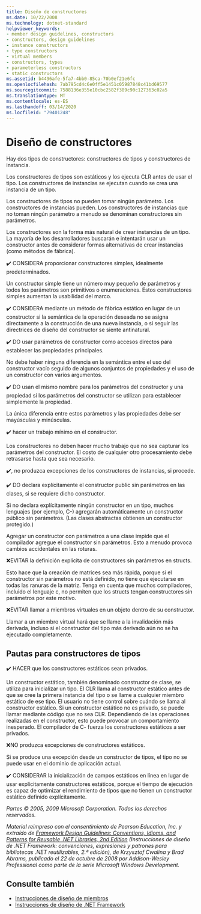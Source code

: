 ```yaml
---
title: Diseño de constructores
ms.date: 10/22/2008
ms.technology: dotnet-standard
helpviewer_keywords:
- member design guidelines, constructors
- constructors, design guidelines
- instance constructors
- type constructors
- virtual members
- constructors, types
- parameterless constructors
- static constructors
ms.assetid: b4496afe-5fa7-4bb0-85ca-70b0ef21e6fc
ms.openlocfilehash: 7ab795cd4c6e0ff5e1451c05987848c41bd69577
ms.sourcegitcommit: 7588136e355e10cbc2582f389c90c127363c02a5
ms.translationtype: MT
ms.contentlocale: es-ES
ms.lasthandoff: 03/14/2020
ms.locfileid: "79401248"
---
```

# <a name="constructor-design"></a>Diseño de constructores

Hay dos tipos de constructores: constructores de tipos y constructores de instancia.

Los constructores de tipos son estáticos y los ejecuta CLR antes de usar el tipo. Los constructores de instancias se ejecutan cuando se crea una instancia de un tipo.

Los constructores de tipos no pueden tomar ningún parámetro. Los constructores de instancias pueden. Los constructores de instancias que no toman ningún parámetro a menudo se denominan constructores sin parámetros.

Los constructores son la forma más natural de crear instancias de un tipo. La mayoría de los desarrolladores buscarán e intentarán usar un constructor antes de considerar formas alternativas de crear instancias (como métodos de fábrica).

✔️ CONSIDERA proporcionar constructores simples, idealmente predeterminados.

Un constructor simple tiene un número muy pequeño de parámetros y todos los parámetros son primitivos o enumeraciones. Estos constructores simples aumentan la usabilidad del marco.

✔️ CONSIDERA mediante un método de fábrica estático en lugar de un constructor si la semántica de la operación deseada no se asigna directamente a la construcción de una nueva instancia, o si seguir las directrices de diseño del constructor se siente antinatural.

✔️ DO usar parámetros de constructor como accesos directos para establecer las propiedades principales.

No debe haber ninguna diferencia en la semántica entre el uso del constructor vacío seguido de algunos conjuntos de propiedades y el uso de un constructor con varios argumentos.

✔️ DO usan el mismo nombre para los parámetros del constructor y una propiedad si los parámetros del constructor se utilizan para establecer simplemente la propiedad.

La única diferencia entre estos parámetros y las propiedades debe ser mayúsculas y minúsculas.

✔️ hacer un trabajo mínimo en el constructor.

Los constructores no deben hacer mucho trabajo que no sea capturar los parámetros del constructor. El costo de cualquier otro procesamiento debe retrasarse hasta que sea necesario.

✔️, no produzca excepciones de los constructores de instancias, si procede.

✔️ DO declara explícitamente el constructor public sin parámetros en las clases, si se requiere dicho constructor.

Si no declara explícitamente ningún constructor en un tipo, muchos lenguajes (por ejemplo, C-) agregarán automáticamente un constructor público sin parámetros. (Las clases abstractas obtienen un constructor protegido.)

Agregar un constructor con parámetros a una clase impide que el compilador agregue el constructor sin parámetros. Esto a menudo provoca cambios accidentales en las roturas.

❌EVITAR la definición explícita de constructores sin parámetros en structs.

Esto hace que la creación de matrices sea más rápida, porque si el constructor sin parámetros no está definido, no tiene que ejecutarse en todas las ranuras de la matriz. Tenga en cuenta que muchos compiladores, incluido el lenguaje c, no permiten que los structs tengan constructores sin parámetros por este motivo.

❌EVITAR llamar a miembros virtuales en un objeto dentro de su constructor.

Llamar a un miembro virtual hará que se llame a la invalidación más derivada, incluso si el constructor del tipo más derivado aún no se ha ejecutado completamente.

## <a name="type-constructor-guidelines"></a>Pautas para constructores de tipos

✔️ HACER que los constructores estáticos sean privados.

Un constructor estático, también denominado constructor de clase, se utiliza para inicializar un tipo. El CLR llama al constructor estático antes de que se cree la primera instancia del tipo o se llame a cualquier miembro estático de ese tipo. El usuario no tiene control sobre cuándo se llama al constructor estático. Si un constructor estático no es privado, se puede llamar mediante código que no sea CLR. Dependiendo de las operaciones realizadas en el constructor, esto puede provocar un comportamiento inesperado. El compilador de C- fuerza los constructores estáticos a ser privados.

❌NO produzca excepciones de constructores estáticos.

Si se produce una excepción desde un constructor de tipos, el tipo no se puede usar en el dominio de aplicación actual.

✔️ CONSIDERAR la inicialización de campos estáticos en línea en lugar de usar explícitamente constructores estáticos, porque el tiempo de ejecución es capaz de optimizar el rendimiento de tipos que no tienen un constructor estático definido explícitamente.

*Partes © 2005, 2009 Microsoft Corporation. Todos los derechos reservados.*

*Material reimpreso con el consentimiento de Pearson Education, Inc. y extraído de [Framework Design Guidelines: Conventions, Idioms, and Patterns for Reusable .NET Libraries, 2nd Edition](https://www.informit.com/store/framework-design-guidelines-conventions-idioms-and-9780321545619) (Instrucciones de diseño de .NET Framework: convenciones, expresiones y patrones para bibliotecas .NET reutilizables, 2.ª edición), de Krzysztof Cwalina y Brad Abrams, publicado el 22 de octubre de 2008 por Addison-Wesley Professional como parte de la serie Microsoft Windows Development.*

## <a name="see-also"></a>Consulte también

- [Instrucciones de diseño de miembros](../../../docs/standard/design-guidelines/member.md)
- [Instrucciones de diseño de .NET Framework](../../../docs/standard/design-guidelines/index.md)

